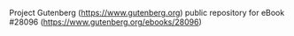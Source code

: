 Project Gutenberg (https://www.gutenberg.org) public repository for eBook #28096 (https://www.gutenberg.org/ebooks/28096)
